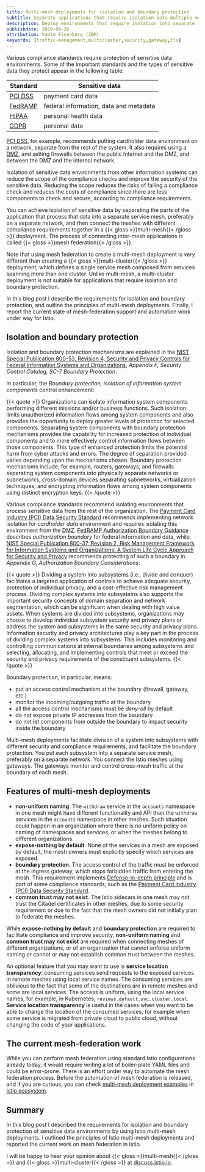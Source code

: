 ```yaml
---
title: Multi-mesh deployments for isolation and boundary protection
subtitle: Separate applications that require isolation into multiple meshes using mesh federation to enable inter-mesh communication
description: Deploy environments that require isolation into separate meshes and enable inter-mesh communication by mesh federation.
publishdate: 2019-09-26
attribution: Vadim Eisenberg (IBM)
keywords: [traffic-management,multicluster,security,gateway,tls]
---
```

Various compliance standards require protection of sensitive data environments. Some of the important standards and the
types of sensitive data they protect appear in the following table:

|Standard|Sensitive data|
| --- | --- |
|[PCI DSS](https://www.pcisecuritystandards.org/pci_security)|payment card data|
|[FedRAMP](https://www.fedramp.gov)|federal information, data and metadata|
|[HIPAA](http://www.gpo.gov/fdsys/search/pagedetails.action?granuleId=CRPT-104hrpt736&packageId=CRPT-104hrpt736)|personal health data|
|[GDPR](https://gdpr-info.eu)| personal data|

[PCI DSS](https://www.pcisecuritystandards.org/pci_security), for example, recommends putting cardholder data
environment on a network, separate from the rest of the system. It also requires using a [DMZ](https://en.wikipedia.org/wiki/DMZ_(computing)),
and setting firewalls between the public Internet and the DMZ, and between the DMZ and the internal network.

Isolation of sensitive data environments from other information systems can reduce the scope of the compliance checks
and improve the security of the sensitive data. Reducing the scope reduces the risks of failing a compliance check and
reduces the costs of compliance since there are less components to check and secure, according to compliance
requirements.

You can achieve isolation of sensitive data by separating the parts of the application that process that data
into a separate service mesh, preferably on a separate network, and then connect the meshes with different
compliance requirements together in a {{< gloss >}}multi-mesh{{< /gloss >}} deployment.
The process of connecting inter-mesh
applications is called {{< gloss >}}mesh federation{{< /gloss >}}.

Note that using mesh federation to create a multi-mesh deployment is very different than creating a
{{< gloss >}}multi-cluster{{< /gloss >}} deployment, which defines a single service mesh composed from services spanning more than one cluster. Unlike multi-mesh, a multi-cluster deployment is not suitable for
applications that require isolation and boundary protection.

In this blog post I describe the requirements for isolation and boundary protection, and outline the principles of
multi-mesh deployments. Finally, I report the current state of mesh-federation support and automation work under way for
Istio.

## Isolation and boundary protection

Isolation and boundary protection mechanisms are explained in the
[NIST Special Publication 800-53, Revision 4, Security and Privacy Controls for Federal Information Systems and Organizations](http://dx.doi.org/10.6028/NIST.SP.800-53r4),
_Appendix F, Security Control Catalog, SC-7 Boundary Protection_.

In particular, the _Boundary protection, isolation of information system components_ control enhancement:

{{< quote >}}
Organizations can isolate information system components performing different missions and/or business functions.
Such isolation limits unauthorized information flows among system components and also provides the opportunity to deploy
greater levels of protection for selected components. Separating system components with boundary protection mechanisms
provides the capability for increased protection of individual components and to more effectively control information
flows between those components. This type of enhanced protection limits the potential harm from cyber attacks and
errors. The degree of separation provided varies depending upon the mechanisms chosen. Boundary protection mechanisms
include, for example, routers, gateways, and firewalls separating system components into physically separate networks or
subnetworks, cross-domain devices separating subnetworks, virtualization techniques, and encrypting information flows
among system components using distinct encryption keys.
{{< /quote >}}

Various compliance standards recommend isolating environments that process sensitive data from the rest of the
organization.
The [Payment Card Industry (PCI) Data Security Standard](https://www.pcisecuritystandards.org/pci_security/)
recommends implementing network isolation for _cardholder data_ environment and requires isolating this environment from
the [DMZ](https://en.wikipedia.org/wiki/DMZ_(computing)).
[FedRAMP Authorization Boundary Guidance](https://www.fedramp.gov/assets/resources/documents/CSP_A_FedRAMP_Authorization_Boundary_Guidance.pdf)
describes _authorization boundary_ for federal information and data, while
[NIST Special Publication 800-37, Revision 2, Risk Management Framework for Information Systems and Organizations: A System Life Cycle Approach for Security and Privacy](https://doi.org/10.6028/NIST.SP.800-37r2)
recommends protecting of such a boundary in _Appendix G, Authorization Boundary Considerations_:

{{< quote >}}
Dividing a system into subsystems (i.e., divide and conquer) facilitates a targeted application of controls to achieve
adequate security, protection of individual privacy, and a cost-effective risk management process. Dividing complex
systems into subsystems also supports the important security concepts of domain separation and network segmentation,
which can be significant when dealing with high value assets. When systems are divided into subsystems, organizations
may choose to develop individual subsystem security and privacy plans or address the system and subsystems in the same
security and privacy plans.
Information security and privacy architectures play a key part in the process of dividing complex systems into
subsystems. This includes monitoring and controlling communications at internal boundaries among subsystems and
selecting, allocating, and implementing controls that meet or exceed the security and privacy requirements of the
constituent subsystems.
{{< /quote >}}

Boundary protection, in particular, means:

- put an access control mechanism at the boundary (firewall, gateway, etc.)
- monitor the incoming/outgoing traffic at the boundary
- all the access control mechanisms must be _deny-all_ by default
- do not expose private IP addresses from the boundary
- do not let components from outside the boundary to impact security inside the boundary

Multi-mesh deployments facilitate division of a system into subsystems with different
security and compliance requirements, and facilitate the boundary protection.
You put each subsystem into a separate service mesh, preferably on a separate network.
You connect the Istio meshes using gateways. The gateways monitor and control cross-mesh traffic at the boundary of
each mesh.

## Features of multi-mesh deployments

- **non-uniform naming**. The `withdraw` service in the `accounts` namespace in one mesh might have
different functionality and API than the `withdraw` services in the `accounts` namespace in other meshes.
Such situation could happen in an organization where there is no uniform policy on naming of namespaces and services, or
when the meshes belong to different organizations.
- **expose-nothing by default**. None of the services in a mesh are exposed by default, the mesh owners must
explicitly specify which services are exposed.
- **boundary protection**. The access control of the traffic must be enforced at the ingress gateway, which stops
forbidden traffic from entering the mesh. This requirement implements
[Defense-in-depth principle](https://en.wikipedia.org/wiki/Defense_in_depth_(computing)) and is part of some compliance
standards, such as the
[Payment Card Industry (PCI) Data Security Standard](https://www.pcisecuritystandards.org/pci_security/).
- **common trust may not exist**. The Istio sidecars in one mesh may not trust the Citadel certificates in other
meshes, due to some security requirement or due to the fact that the mesh owners did not initially plan to federate
the meshes.

While **expose-nothing by default** and **boundary protection** are required to facilitate compliance and improve
security, **non-uniform naming** and **common trust may not exist** are required when connecting
meshes of different organizations, or of an organization that cannot enforce uniform naming or cannot or may not
establish common trust between the meshes.

An optional feature that you may want to use is **service location transparency**: consuming services send requests
to the exposed services in remote meshes using local service names. The consuming services are oblivious to the fact
that some of the destinations are in remote meshes and some are local services. The access is uniform, using the local
service names, for example, in Kubernetes, `reviews.default.svc.cluster.local`.
**Service location transparency** is useful in the cases when you want to be able to change the location of the
consumed services, for example when some service is migrated from private cloud to public cloud, without changing the
code of your applications.

## The current mesh-federation work

While you can perform mesh federation using standard Istio configurations already today,
it would require writing a lot of boiler-plate YAML files and could be error-prone. There is an effort under way to
automate the mesh federation process.
Before the automation of mesh federation is released, and if you are curious, you
can check [multi-mesh deployment examples](https://github.com/istio-ecosystem/multi-mesh-examples) in
[Istio ecosystem](https://github.com/istio-ecosystem).

## Summary

In this blog post I described the requirements for isolation and boundary protection of sensitive data environments by
using Istio multi-mesh deployments. I outlined the principles of Istio
multi-mesh deployments and reported the current work on
mesh federation in Istio.

I will be happy to hear your opinion about {{< gloss >}}multi-mesh{{< /gloss >}} and
{{< gloss >}}multi-cluster{{< /gloss >}} at [discuss.istio.io](https://discuss.istio.io).
